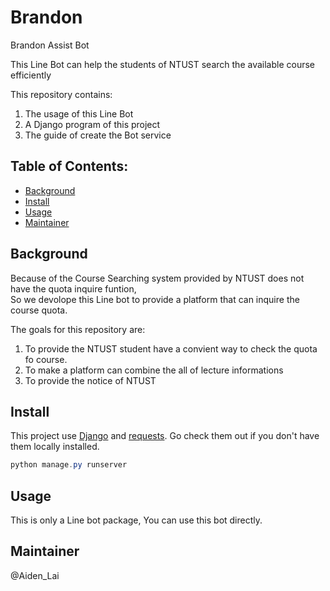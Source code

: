 # Brandon
Brandon Assist Bot

This Line Bot can help the students of NTUST search the available course efficiently

This repository contains:
1. The usage of this Line Bot
2. A Django program of this project
3. The guide of create the Bot service

## Table of Contents:
- [Background](#background)
- [Install](#install)
- [Usage](#usage)
- [Maintainer](#maintainer)

## Background
Because of the Course Searching system provided by NTUST does not have the quota inquire funtion,</br>
So we devolope this Line bot to provide a platform that can inquire the course quota.

The goals for this repository are:
1. To provide the NTUST student have a convient way to check the quota fo course.
2. To make a platform can combine the all of lecture informations
3. To provide the notice of NTUST

## Install
This project use [Django](https://www.djangoproject.com/) and [requests](https://requests.readthedocs.io/en/master/). Go check them out if you don't have them locally installed.

```powershell
python manage.py runserver
```

## Usage
This is only a Line bot package, You can use this bot directly.

## Maintainer
@Aiden_Lai
